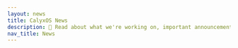 ```yaml
---
layout: news
title: CalyxOS News
description: 📰 Read about what we're working on, important announcements, and upcoming events.
nav_title: News
---
```

